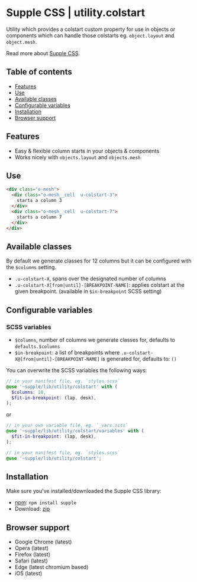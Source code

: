 # Supple CSS | utility.colstart

Utility which provides a colstart custom property for use in objects or components which can handle those colstarts eg. `object.layout` and `object.mesh`.

Read more about [Supple CSS](https://github.com/supple-css/supple).

## Table of contents

* [Features](#features)
* [Use](#use)
* [Available classes](#available-classes)
* [Configurable variables](#configurable-variables)
* [Installation](#installation)
* [Browser support](#browser-support)

## Features

* Easy & flexible column starts in your objects & components
* Works nicely with `objects.layout` and `objects.mesh`

## Use

```html
<div class="o-mesh">
  <div class="o-mesh__cell  u-colstart-3">
    starts a column 3
  </div>
  <div class="o-mesh__cell  u-colstart-7">
    starts a column 7
  </div>
</div>
```


## Available classes
By default we generate classes for 12 columns but it can be configured with the `$columns` setting.

* `.u-colstart-X`, spans over the designated number of columns
* `.u-colstart-X[from|until]-[BREAKPOINT-NAME]`: applies colstart at the given breakpoint. (available in `$in-breakpoint` SCSS setting)


## Configurable variables


### SCSS variables

* `$columns`, number of columns we generate classes for, defaults to `defaults.$columns`
* `$in-breakpoint`: a list of breakpoints where `.u-colstart-X@[from|until]-[BREAKPOINT-NAME]` is generated for, defaults to: `()`

You can overwrite the SCSS variables the following ways:

```scss
// in your manifest file, eg. `styles.scss`
@use '~supple/lib/utility/colstart' with (
  $columns: 10,
  $fit-in-breakpoint: (lap, desk),
);
```
or
```scss
// in your own variable file, eg. `_vars.scss`
@use '~supple/lib/utility/colstart/variables' with (
  $fit-in-breakpoint: (lap, desk),
);

// in your manifest file, eg. `styles.scss`
@use '~supple/lib/utility/colstart';
```


## Installation
Make sure you've installed/downloaded the Supple CSS library:

* [npm](https://www.npmjs.com/package/supple): `npm install supple`
* Download: [zip](https://github.com/supple-css/supple/releases/latest)


## Browser support

* Google Chrome (latest)
* Opera (latest)
* Firefox (latest)
* Safari (latest)
* Edge (latest chromium based)
* iOS (latest)
